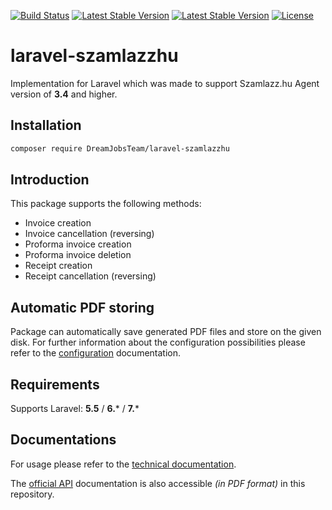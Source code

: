 [![Build Status](https://travis-ci.com/SzuniSOFT/laravel-szamlazzhu.svg?branch=master)](https://travis-ci.com/SzuniSOFT/laravel-szamlazzhu)
[![Latest Stable Version](https://poser.pugx.org/szunisoft/laravel-szamlazzhu/version)](https://packagist.org/packages/szunisoft/laravel-szamlazzhu)
[![Latest Stable Version](https://poser.pugx.org/szunisoft/laravel-szamlazzhu/downloads)](https://packagist.org/packages/szunisoft/laravel-szamlazzhu)
[![License](https://poser.pugx.org/szunisoft/laravel-szamlazzhu/license)](https://packagist.org/packages/szunisoft/laravel-szamlazzhu)

# laravel-szamlazzhu
Implementation for Laravel which was made to support Szamlazz.hu Agent version of **3.4** and higher.

## Installation
```bash
composer require DreamJobsTeam/laravel-szamlazzhu
```

## Introduction
This package supports the following methods:
- Invoice creation
- Invoice cancellation (reversing)
- Proforma invoice creation
- Proforma invoice deletion
- Receipt creation
- Receipt cancellation (reversing)

## Automatic PDF storing
Package can automatically save generated PDF files and store on the given disk. For further information about the configuration possibilities please refer to the [configuration](doc/technical/config.md) documentation.

## Requirements
Supports Laravel: **5.5** / **6.*** / **7.***

## Documentations
For usage please refer to the [technical documentation](doc/technical/documentation.md).

The [official API](doc/official/Technical_Documentation_invoicing.pdf) documentation is also accessible _(in PDF format)_ in this repository.
